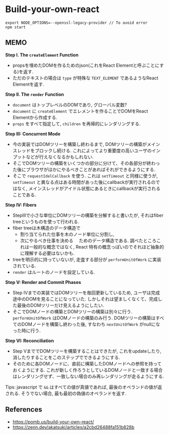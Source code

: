 # Build-your-own-react

```
export NODE_OPTIONS=--openssl-legacy-provider // To avoid error
npm start
```

## MEMO

**Step I. The `createElement` Function**
- propsを埋めたDOMを作るためのjson(これをReact Elementと呼ぶことにする)を返す. 
- ただのテキストの場合は `type` が特殊な `TEXT_ELEMENT` であるようなReact Elementを返す. 

**Step II. The `render` Function**
- `document` はトップレベルのDOMであり, グローバル変数?
- `document` に `createElement` でエレメントを作ることでDOMをReact Elementから作成する. 
- `props` をすべて指定して, `children` を再帰的にレンダリングする.

**Step III: Concurrent Mode**
- 今の実装ではDOMツリーを構築し終わるまで, DOMツリーの構築がメインスレッドをブロックし続ける. これによってより重要度の高いユーザのインプットなどが行えなくなるかもしれない. 
- そこでDOMツリーの構築をいくつかの部分に分けて、その各部分が終わった後にブラウザがほかにやるべきことがあればそれができるようにする. 
- そこで `requestIdelCallback` を使う. これは `setTimeout` と同様に使うが, `setTimeout` と異なる点はある時間があった後にcallbackが実行されるのではなく, メインスレッドがアイドル状態にあるときにcallbackが実行されることである.

**Step IV: Fibers**
- StepIIIで小さな単位にDOMツリーの構築を分解すると書いたが, それはfiber treeというものを使って行われる. 
- fiber treeは木構造のデータ構造で
    - 割り当てられた仕事を木のノード単位に分割し, 
    - 次にやるべき仕事を決める
　ためのデータ構造である. 調べたところこれは一般的な概念ではなく, React 特有の概念っぽいのでそれほど抽象的に理解する必要はないかも.
- treeを明示的に持っていないが, 走査する部分が `performUnitOfWork` に実装されている. 
- `render` はルートのノードを設定している. 

**Step V: Render and Commit Phases**
- Step IVまでの実装ではDOMツリーを毎回更新しているため, ユーザは完成途中のDOMを見ることになっていた. しかしそれは望ましくなくて、完成した最後のDOMツリーだけ見えるようにしたい.
- そこでDOMノードの構築とDOMツリーの構築は別々に行う. `performUnitOfWork` はDOMノードの構築のみ行う. DOMツリーの構築はすべてのDOMノードを構築し終わった後, すなわち `nextUnitOfWork` がnullになった時に行う. 

**Step VI: Reconciliation**
- Step VまででDOMツリーを構築することはできたが, これをupdateしたり, 消したりすることをこのステップでできるようにする.
- そのために各DOMノードに、直前に構築したDOMノードへの参照を持っておくようにする. これが新しく作ろうとしているDOMノードと一致する場合はレンダリングせず、一致しない場合のみ再レンダリングが走るようにする. 

Tips: javascript で `&&` はすべての値が真値であれば, 最後のオペランドの値が返される. そうでない場合, 最も最初の偽値のオペランドを返す.

## References
- https://pomb.us/build-your-own-react/
- https://zenn.dev/akatsuki/articles/a2cbd26488fa151b828b